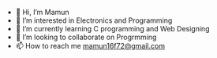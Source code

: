 - 👋 Hi, I’m Mamun
- 👀 I’m interested in Electronics and Programming
- 🌱 I’m currently learning C programming and Web Designing
- 💞️ I’m looking to collaborate on Progrmming
- 📫 How to reach me mamun16f72@gmail.com

<!---
Mamun140/Mamun140 is a ✨ special ✨ repository because its `README.md` (this file) appears on your GitHub profile.
You can click the Preview link to take a look at your changes.
--->
